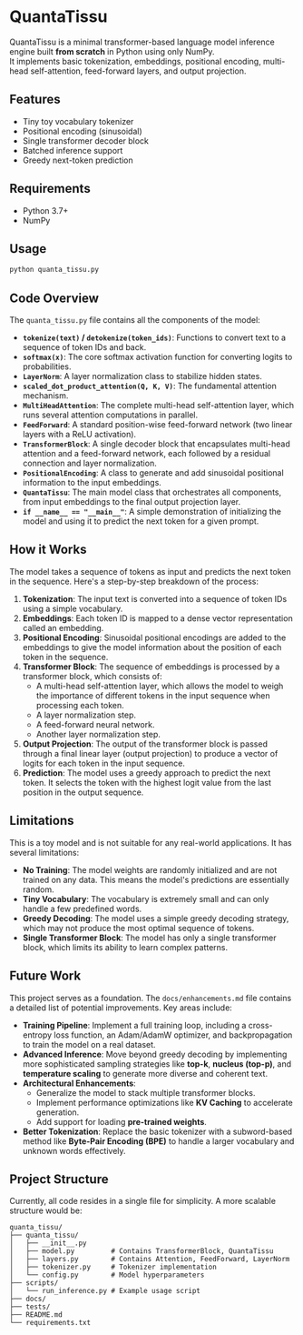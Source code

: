 # QuantaTissu

QuantaTissu is a minimal transformer-based language model inference engine built **from scratch** in Python using only NumPy.  
It implements basic tokenization, embeddings, positional encoding, multi-head self-attention, feed-forward layers, and output projection.

## Features

- Tiny toy vocabulary tokenizer
- Positional encoding (sinusoidal)
- Single transformer decoder block
- Batched inference support
- Greedy next-token prediction

## Requirements

- Python 3.7+
- NumPy

## Usage

```bash
python quanta_tissu.py
```

## Code Overview

The `quanta_tissu.py` file contains all the components of the model:

-   **`tokenize(text)` / `detokenize(token_ids)`**: Functions to convert text to a sequence of token IDs and back.
-   **`softmax(x)`**: The core softmax activation function for converting logits to probabilities.
-   **`LayerNorm`**: A layer normalization class to stabilize hidden states.
-   **`scaled_dot_product_attention(Q, K, V)`**: The fundamental attention mechanism.
-   **`MultiHeadAttention`**: The complete multi-head self-attention layer, which runs several attention computations in parallel.
-   **`FeedForward`**: A standard position-wise feed-forward network (two linear layers with a ReLU activation).
-   **`TransformerBlock`**: A single decoder block that encapsulates multi-head attention and a feed-forward network, each followed by a residual connection and layer normalization.
-   **`PositionalEncoding`**: A class to generate and add sinusoidal positional information to the input embeddings.
-   **`QuantaTissu`**: The main model class that orchestrates all components, from input embeddings to the final output projection layer.
-   **`if __name__ == "__main__"`**: A simple demonstration of initializing the model and using it to predict the next token for a given prompt.

## How it Works

The model takes a sequence of tokens as input and predicts the next token in the sequence. Here's a step-by-step breakdown of the process:

1.  **Tokenization**: The input text is converted into a sequence of token IDs using a simple vocabulary.
2.  **Embeddings**: Each token ID is mapped to a dense vector representation called an embedding.
3.  **Positional Encoding**: Sinusoidal positional encodings are added to the embeddings to give the model information about the position of each token in the sequence.
4.  **Transformer Block**: The sequence of embeddings is processed by a transformer block, which consists of:
    *   A multi-head self-attention layer, which allows the model to weigh the importance of different tokens in the input sequence when processing each token.
    *   A layer normalization step.
    *   A feed-forward neural network.
    *   Another layer normalization step.
5.  **Output Projection**: The output of the transformer block is passed through a final linear layer (output projection) to produce a vector of logits for each token in the input sequence.
6.  **Prediction**: The model uses a greedy approach to predict the next token. It selects the token with the highest logit value from the last position in the output sequence.

## Limitations

This is a toy model and is not suitable for any real-world applications. It has several limitations:

-   **No Training**: The model weights are randomly initialized and are not trained on any data. This means the model's predictions are essentially random.
-   **Tiny Vocabulary**: The vocabulary is extremely small and can only handle a few predefined words.
-   **Greedy Decoding**: The model uses a simple greedy decoding strategy, which may not produce the most optimal sequence of tokens.
-   **Single Transformer Block**: The model has only a single transformer block, which limits its ability to learn complex patterns.

## Future Work
This project serves as a foundation. The `docs/enhancements.md` file contains a detailed list of potential improvements. Key areas include:

-   **Training Pipeline**: Implement a full training loop, including a cross-entropy loss function, an Adam/AdamW optimizer, and backpropagation to train the model on a real dataset.
-   **Advanced Inference**: Move beyond greedy decoding by implementing more sophisticated sampling strategies like **top-k**, **nucleus (top-p)**, and **temperature scaling** to generate more diverse and coherent text.
-   **Architectural Enhancements**:
    -   Generalize the model to stack multiple transformer blocks.
    -   Implement performance optimizations like **KV Caching** to accelerate generation.
    -   Add support for loading **pre-trained weights**.
-   **Better Tokenization**: Replace the basic tokenizer with a subword-based method like **Byte-Pair Encoding (BPE)** to handle a larger vocabulary and unknown words effectively.

## Project Structure

Currently, all code resides in a single file for simplicity. A more scalable structure would be:

```
quanta_tissu/
├── quanta_tissu/
│   ├── __init__.py
│   ├── model.py         # Contains TransformerBlock, QuantaTissu
│   ├── layers.py        # Contains Attention, FeedForward, LayerNorm
│   ├── tokenizer.py     # Tokenizer implementation
│   └── config.py        # Model hyperparameters
├── scripts/
│   └── run_inference.py # Example usage script
├── docs/
├── tests/
├── README.md
└── requirements.txt
```
